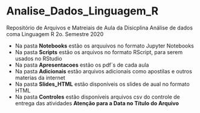 # Analise_Dados_Linguagem_R
Repositório de Arquivos e Matreiais de Aula da Disicplina Análise de dados coma Linguagem R 2o. Semestre 2020

- Na pasta **Notebooks** estão os arquuivos no formato Jupyter Notebooks  
- Na pasta **Scripts** estão os arquivos no formato RScript, para serem usados no RStudio
- Na pasta **Apresentacoes** estão os pdf´s de cada aula
- Na pasta **Adicionais** estão arquivos adicionais como apostilas e outros materias da internet
- Na pasta **Slides_HTML** estão disponíveis os slides de aual no formato HTML
- Na pasta **Controles** estão disponíveis arquivos csv do controle de entrega das atividades **Atenção para a Data no Título do Arquivo**
